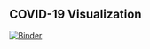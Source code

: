 ## COVID-19 Visualization

[![Binder](https://mybinder.org/badge_logo.svg)](https://mybinder.org/v2/gh/pedagogly/first/master)

